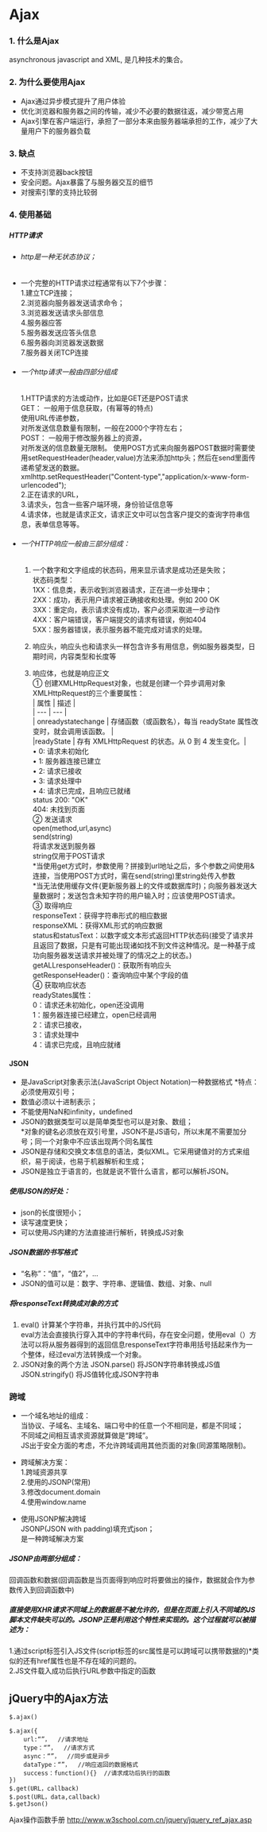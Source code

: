 # Ajax  
### 1. 什么是Ajax  
asynchronous javascript and XML, 是几种技术的集合。  
### 2. 为什么要使用Ajax  
* Ajax通过异步模式提升了用户体验  
* 优化浏览器和服务器之间的传输，减少不必要的数据往返，减少带宽占用  
* Ajax引擎在客户端运行，承担了一部分本来由服务器端承担的工作，减少了大量用户下的服务器负载  
### 3. 缺点  
* 不支持浏览器back按钮  
* 安全问题。Ajax暴露了与服务器交互的细节  
* 对搜索引擎的支持比较弱  
### 4. 使用基础  
##### HTTP请求  
* ###### http是一种无状态协议；  
* 一个完整的HTTP请求过程通常有以下7个步骤：  
	1.建立TCP连接；  
	2.浏览器向服务器发送请求命令；  
	3.浏览器发送请求头部信息  
	4.服务器应答  
	5.服务器发送应答头信息  
	6.服务器向浏览器发送数据  
	7.服务器关闭TCP连接  
* ###### 一个http请求一般由四部分组成  
	1.HTTP请求的方法或动作，比如是GET还是POST请求  
		GET：
        一般用于信息获取，(有幂等的特点)  
        使用URL传递参数，  
        对所发送信息数量有限制，一般在2000个字符左右；  
		POST：
        一般用于修改服务器上的资源，  
        对所发送的信息数量无限制。
        使用POST方式来向服务器POST数据时需要使用setRequestHeader(header,value)方法来添加http头；然后在send里面传递希望发送的数据。  
        xmlhttp.setRequestHeader("Content-type","application/x-www-form-urlencoded");  
	2.正在请求的URL，  
	3.请求头，包含一些客户端环境，身份验证信息等  
	4.请求体，也就是请求正文，请求正文中可以包含客户提交的查询字符串信息，表单信息等等。  
* ###### 一个HTTP响应一般由三部分组成：  
	1. 一个数字和文字组成的状态码，用来显示请求是成功还是失败；  
    	状态码类型：  
        1XX：信息类，表示收到浏览器请求，正在进一步处理中；  
    	2XX：成功，表示用户请求被正确接收和处理。例如 200 OK  
    	3XX：重定向，表示请求没有成功，客户必须采取进一步动作  
    	4XX：客户端错误，客户端提交的请求有错误，例如404  
    	5XX：服务器错误，表示服务器不能完成对请求的处理。  
        
    2. 响应头，响应头也和请求头一样包含许多有用信息，例如服务器类型，日期时间，内容类型和长度等  
    
    3. 响应体，也就是响应正文  
		① 创建XMLHttpRequest对象，也就是创建一个异步调用对象  
    		XMLHttpRequest的三个重要属性：  
            | 属性 | 描述 |  
            | --- | --- |  
            | onreadystatechange |	存储函数（或函数名），每当 readyState 属性改变时，就会调用该函数。 |  
            |readyState	| 存有 XMLHttpRequest 的状态。从 0 到 4 发生变化。|  
            •	0: 请求未初始化  
            •	1: 服务器连接已建立  
            •	2: 请求已接收  
            •	3: 请求处理中  
            •	4: 请求已完成，且响应已就绪  
            status	200: "OK"  
            404: 未找到页面    
        ② 发送请求  
            open(method,url,async)  
            send(string)  
                将请求发送到服务器  
                string仅用于POST请求  
            *当使用get方式时，参数使用？拼接到url地址之后，多个参数之间使用&连接，当使用POST方式时，需在send(string)里string处传入参数  
            *当无法使用缓存文件(更新服务器上的文件或数据库时)；向服务器发送大量数据时；发送包含未知字符的用户输入时；应该使用POST请求。  
        ③ 取得响应  
            responseText：获得字符串形式的相应数据  
            responseXML：获得XML形式的响应数据  
            status和statusText：以数字或文本形式返回HTTP状态码(接受了请求并且返回了数据，只是有可能出现诸如找不到文件这种情况。是一种基于成功向服务器发送请求并被处理了的情况之上的状态。)  
        	getALLresponseHeader()：获取所有响应头  
            getResponseHeader()：查询响应中某个字段的值             
        ④ 获取响应状态  
            readyStates属性：  
			0：请求还未初始化，open还没调用  
			1：服务器连接已经建立，open已经调用  
			2：请求已接收，    
			3：请求处理中    
			4：请求已完成，且响应就绪    
            
#### JSON    
* 是JavaScript对象表示法(JavaScript Object Notation)一种数据格式 *特点：必须使用双引号；  
* 数值必须以十进制表示；  
* 不能使用NaN和infinity，undefined  
* JSON的数据类型可以是简单类型也可以是对象、数组；  
*对象的键名必须放在双引号里，JSON不是JS语句，所以末尾不需要加分号；同一个对象中不应该出现两个同名属性  
* JSON是存储和交换文本信息的语法，类似XML。它采用键值对的方式来组织，易于阅读，也易于机器解析和生成；  
* JSON是独立于语言的，也就是说不管什么语言，都可以解析JSON。  

##### 使用JSON的好处：  
* json的长度很短小；  
* 读写速度更快；  
* 可以使用JS内建的方法直接进行解析，转换成JS对象  
 
##### JSON数据的书写格式  
* “名称”：“值”，“值2”，…  
* JSON的值可以是：数字、字符串、逻辑值、数组、对象、null  
		  
##### 将responseText转换成对象的方式  
1. eval() 计算某个字符串，并执行其中的JS代码  
    eval方法会直接执行穿入其中的字符串代码，存在安全问题，使用eval（）方法可以将从服务器得到的返回信息responseText字符串用括号括起来作为一个整体，经过eval方法转换成一个对象。
2. JSON对象的两个方法
	JSON.parse() 将JSON字符串转换成JS值
	JSON.stringify() 将JS值转化成JSON字符串	  

### 跨域  
* 一个域名地址的组成：     
		当协议、子域名、主域名、端口号中的任意一个不相同是，都是不同域；  
		不同域之间相互请求资源就算做是“跨域”。  
		JS出于安全方面的考虑，不允许跨域调用其他页面的对象(同源策略限制)。  
	
* 跨域解决方案：  
		1.跨域资源共享  
		2.使用的JSONP(常用)  
		3.修改document.domain  
		4.使用window.name  

* 使用JSONP解决跨域  
		JSONP(JSON with padding)填充式json；  
        是一种跨域解决方案  

##### JSONP由两部分组成：
回调函数和数据(回调函数是当页面得到响应时将要做出的操作，数据就会作为参数传入到回调函数中)  
##### 直接使用XHR请求不同域上的数据是不被允许的，但是在页面上引入不同域的JS脚本文件缺失可以的。JSONP正是利用这个特性来实现的。这个过程就可以被描述为：  
1.通过script标签引入JS文件(script标签的src属性是可以跨域可以携带数据的)*类似的还有href属性也是不存在域的问题的。  
2.JS文件载入成功后执行URL参数中指定的函数  
  
## jQuery中的Ajax方法  
`$.ajax()`
```    
$.ajax({    
    url:“”，  //请求地址  
    type：“”，  //请求方式  
    async：“”，  //同步或是异步  
    dataType：“”，  //响应返回的数据格式  
    success：function(){}  //请求成功后执行的函数  
})  
$.get(URL，callback)  
$.post(URL，data,callback)  
$.getJson()  
```
Ajax操作函数手册 http://www.w3school.com.cn/jquery/jquery_ref_ajax.asp
